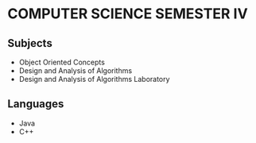 # COMPUTER SCIENCE SEMESTER IV
## Subjects 
- Object Oriented Concepts 
- Design and Analysis of Algorithms 
- Design and Analysis of Algorithms Laboratory 

## Languages 
- Java
- C++
